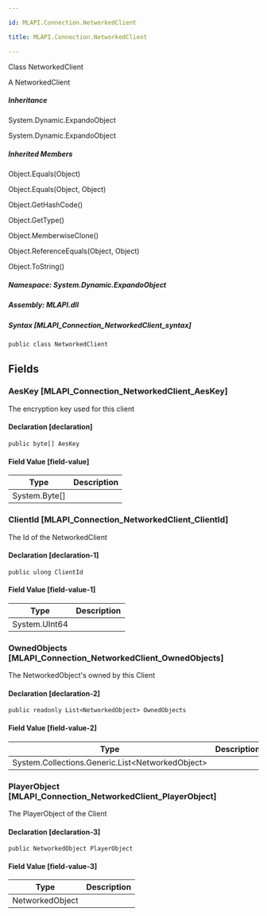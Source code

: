 ```yaml
---

id: MLAPI.Connection.NetworkedClient

title: MLAPI.Connection.NetworkedClient

---
```


Class NetworkedClient

<div class="markdown level0 summary" markdown="1">

A NetworkedClient

</div>

<div class="markdown level0 conceptual" markdown="1">

</div>

<div class="inheritance" markdown="1">

##### Inheritance

<div class="level0" markdown="1">

System.Dynamic.ExpandoObject

</div>

<div class="level1" markdown="1">

System.Dynamic.ExpandoObject

</div>

</div>

<div class="inheritedMembers" markdown="1">

##### Inherited Members

<div markdown="1">

Object.Equals(Object)

</div>

<div markdown="1">

Object.Equals(Object, Object)

</div>

<div markdown="1">

Object.GetHashCode()

</div>

<div markdown="1">

Object.GetType()

</div>

<div markdown="1">

Object.MemberwiseClone()

</div>

<div markdown="1">

Object.ReferenceEquals(Object, Object)

</div>

<div markdown="1">

Object.ToString()

</div>

</div>

##### **Namespace**: System.Dynamic.ExpandoObject

##### **Assembly**: MLAPI.dll

##### Syntax [MLAPI_Connection_NetworkedClient_syntax]

    public class NetworkedClient

## Fields

### AesKey [MLAPI_Connection_NetworkedClient_AesKey]

<div class="markdown level1 summary" markdown="1">

The encryption key used for this client

</div>

<div class="markdown level1 conceptual" markdown="1">

</div>

#### Declaration [declaration]

    public byte[] AesKey

#### Field Value [field-value]

| Type                                      | Description |
|-------------------------------------------|-------------|
| <span class="xref">System.Byte</span>\[\] |             |

### ClientId [MLAPI_Connection_NetworkedClient_ClientId]

<div class="markdown level1 summary" markdown="1">

The Id of the NetworkedClient

</div>

<div class="markdown level1 conceptual" markdown="1">

</div>

#### Declaration [declaration-1]

    public ulong ClientId

#### Field Value [field-value-1]

| Type                                    | Description |
|-----------------------------------------|-------------|
| <span class="xref">System.UInt64</span> |             |

### OwnedObjects [MLAPI_Connection_NetworkedClient_OwnedObjects]

<div class="markdown level1 summary" markdown="1">

The NetworkedObject's owned by this Client

</div>

<div class="markdown level1 conceptual" markdown="1">

</div>

#### Declaration [declaration-2]

    public readonly List<NetworkedObject> OwnedObjects

#### Field Value [field-value-2]

| Type                                                                         | Description |
|------------------------------------------------------------------------------|-------------|
| <span class="xref">System.Collections.Generic.List</span>\<NetworkedObject\> |             |

### PlayerObject [MLAPI_Connection_NetworkedClient_PlayerObject]

<div class="markdown level1 summary" markdown="1">

The PlayerObject of the Client

</div>

<div class="markdown level1 conceptual" markdown="1">

</div>

#### Declaration [declaration-3]

    public NetworkedObject PlayerObject

#### Field Value [field-value-3]

| Type            | Description |
|-----------------|-------------|
| NetworkedObject |             |
